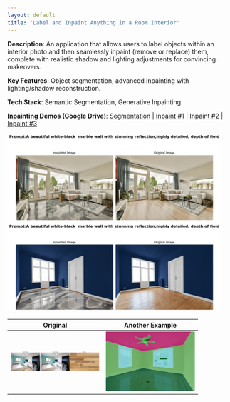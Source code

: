 ```yaml
---
layout: default
title: 'Label and Inpaint Anything in a Room Interior'
---
```


**Description**: An application that allows users to label objects within an interior photo and then seamlessly inpaint (remove or replace) them, complete with realistic shadow and lighting adjustments for convincing makeovers.

**Key Features**: Object segmentation, advanced inpainting with lighting/shadow reconstruction.

**Tech Stack**: Semantic Segmentation, Generative Inpainting.

**Inpainting Demos (Google Drive)**:
[Segmentation](https://drive.google.com/file/d/1XqQgbmBgTlRRdR-K3X4PHlSzrmiMUJgY/view?usp=sharing) |
[Inpaint #1](https://drive.google.com/file/d/1dCkeI7Mi87cg2kOgY5UCLG-DiHkt358L/view?usp=sharing) |
[Inpaint #2](https://drive.google.com/file/d/1xRmS8AXMJcmk-S0mth8yUQpltyfPkOSI/view?usp=sharing) |
[Inpaint #3](https://drive.google.com/file/d/18kD2cm0uYmzudvOqVFmtJ8ZCkEbqqIHc/view?usp=sharing)

<img src="../samples/interior/marble_floor_w_reflections.png" width="480" alt="Marble Floor with Reflections">

<img src="../samples/interior/download (81).png" width="480" alt="Download sample">

| Original                                     | Another Example                                |
|----------------------------------------------|------------------------------------------------|
| <img src="../samples/interior/1.png" width="200" alt="Interior Example 1"> | <img src="../samples/interior/2sample.png" width="200" alt="Interior Example 2"> |

